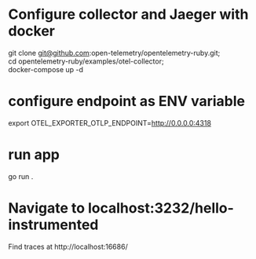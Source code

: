 # Configure collector and Jaeger with docker

git clone git@github.com:open-telemetry/opentelemetry-ruby.git; \
    cd opentelemetry-ruby/examples/otel-collector; \
       docker-compose up -d

# configure endpoint as ENV variable
export OTEL_EXPORTER_OTLP_ENDPOINT=http://0.0.0.0:4318

# run app
go run . 

# Navigate to localhost:3232/hello-instrumented

Find traces at http://localhost:16686/
